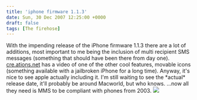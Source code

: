 ```yaml
---
title: 'iphone firmware 1.1.3'
date: Sun, 30 Dec 2007 12:25:00 +0000
draft: false
tags: [The firehose]
---
```


With the impending release of the iPhone firmware 1.1.3 there are a lot of additions, most important to me being the inclusion of multi recipient SMS messages (something that should have been there from day one). [cre.ations.net](http://cre.ations.net/blog/post/iphone-113-home-screen-rearrangement-video) has a video of one of the other cool features, movable icons (something available with a jailbroken iPhone for a long time). Anyway, it's nice to see apple actually including it. I'm still waiting to see the \*actual\* release date, it'll probably be around Macworld, but who knows. ...now all they need is MMS to be compliant with phones from 2003. ![](http://cre.ations.net/image/view/640/2395)